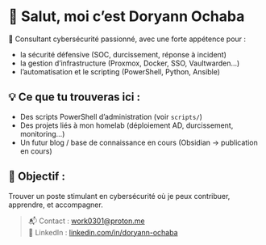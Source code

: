 # 👋 Salut, moi c’est Doryann Ochaba

🔐 Consultant cybersécurité passionné, avec une forte appétence pour :
- la sécurité défensive (SOC, durcissement, réponse à incident)
- la gestion d’infrastructure (Proxmox, Docker, SSO, Vaultwarden…)
- l’automatisation et le scripting (PowerShell, Python, Ansible)

## 💡 Ce que tu trouveras ici :
- Des scripts PowerShell d’administration (voir `scripts/`)
- Des projets liés à mon homelab (déploiement AD, durcissement, monitoring…)
- Un futur blog / base de connaissance en cours (Obsidian → publication en cours)

## 🎯 Objectif :
Trouver un poste stimulant en cybersécurité où je peux contribuer, apprendre, et accompagner.

> 📬 Contact : work0301@proton.me  
> 🔗 LinkedIn : [linkedin.com/in/doryann-ochaba](https://www.linkedin.com/in/doryann-ochaba)
